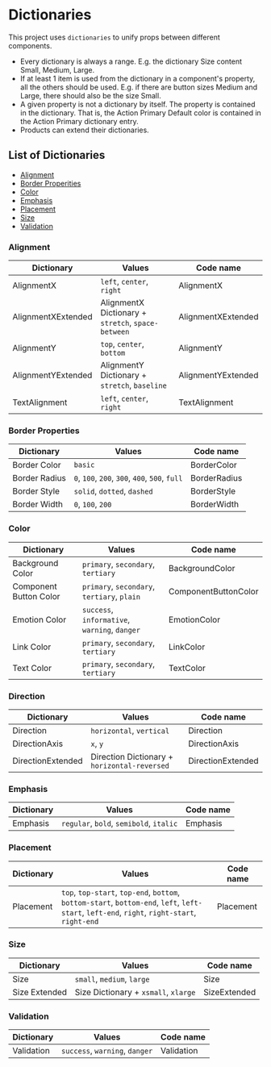 # Dictionaries

This project uses `dictionaries` to unify props between different components.

- Every dictionary is always a range. E.g. the dictionary Size content Small, Medium, Large.
- If at least 1 item is used from the dictionary in a component's property, all the others should be used. E.g. if there are button sizes Medium and Large, there should also be the size Small.
- A given property is not a dictionary by itself. The property is contained in the dictionary. That is, the Action Primary Default color is contained in the Action Primary dictionary entry.
- Products can extend their dictionaries.

## List of Dictionaries

- [Alignment](#alignment)
- [Border Properities](#border-properties)
- [Color](#color)
- [Emphasis](#emphasis)
- [Placement](#placement)
- [Size](#size)
- [Validation](#validation)

### Alignment

| Dictionary         | Values                                             | Code name          |
| ------------------ | -------------------------------------------------- | ------------------ |
| AlignmentX         | `left`, `center`, `right`                          | AlignmentX         |
| AlignmentXExtended | AlignmentX Dictionary + `stretch`, `space-between` | AlignmentXExtended |
| AlignmentY         | `top`, `center`, `bottom`                          | AlignmentY         |
| AlignmentYExtended | AlignmentY Dictionary + `stretch`, `baseline`      | AlignmentYExtended |
| TextAlignment      | `left`, `center`, `right`                          | TextAlignment      |

### Border Properties

| Dictionary    | Values                                         | Code name    |
| ------------- | ---------------------------------------------- | ------------ |
| Border Color  | `basic`                                        | BorderColor  |
| Border Radius | `0`, `100`, `200`, `300`, `400`, `500`, `full` | BorderRadius |
| Border Style  | `solid`, `dotted`, `dashed`                    | BorderStyle  |
| Border Width  | `0`, `100`, `200`                              | BorderWidth  |

### Color

| Dictionary             | Values                                        | Code name            |
| ---------------------- | --------------------------------------------- | -------------------- |
| Background Color       | `primary`, `secondary`, `tertiary`            | BackgroundColor      |
| Component Button Color | `primary`, `secondary`, `tertiary`, `plain`   | ComponentButtonColor |
| Emotion Color          | `success`, `informative`, `warning`, `danger` | EmotionColor         |
| Link Color             | `primary`, `secondary`, `tertiary`            | LinkColor            |
| Text Color             | `primary`, `secondary`, `tertiary`            | TextColor            |

### Direction

| Dictionary        | Values                                       | Code name         |
| ----------------- | -------------------------------------------- | ----------------- |
| Direction         | `horizontal`, `vertical`                     | Direction         |
| DirectionAxis     | `x`, `y`                                     | DirectionAxis     |
| DirectionExtended | Direction Dictionary + `horizontal-reversed` | DirectionExtended |

### Emphasis

| Dictionary | Values                                  | Code name |
| ---------- | --------------------------------------- | --------- |
| Emphasis   | `regular`, `bold`, `semibold`, `italic` | Emphasis  |

### Placement

| Dictionary | Values                                                                                                                                       | Code name |
| ---------- | -------------------------------------------------------------------------------------------------------------------------------------------- | --------- |
| Placement  | `top`, `top-start`, `top-end`, `bottom`, `bottom-start`, `bottom-end`, `left`, `left-start`, `left-end`, `right`, `right-start`, `right-end` | Placement |

### Size

| Dictionary    | Values                               | Code name    |
| ------------- | ------------------------------------ | ------------ |
| Size          | `small`, `medium`, `large`           | Size         |
| Size Extended | Size Dictionary + `xsmall`, `xlarge` | SizeExtended |

### Validation

| Dictionary | Values                         | Code name  |
| ---------- | ------------------------------ | ---------- |
| Validation | `success`, `warning`, `danger` | Validation |

